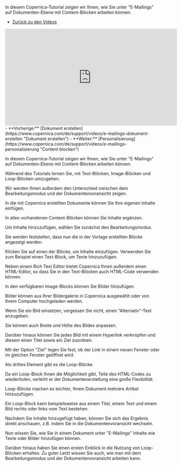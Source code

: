 In diesem Copernica-Tutorial zeigen wir Ihnen, wie Sie unter
"E-Mailings" auf Dokumenten-Ebene mit Content-Blöcken arbeiten können.

-   [Zurück zu den
    Videos](http://www.copernica.com/de/support/videos "Video's")

<iframe width="560" height="315" src="https://www.youtube.com/embed/8PviG1pV8oY?list=PLgCg-YR2FABZ228s8MFSdvMbpwBj7N3RW" frameborder="0" allowfullscreen="allowfullscreen"></iframe>
-   **Vorherige:** [Dokument
    erstellen](https://www.copernica.com/de/support/videos/e-mailings-dokument-erstellen "Dokument erstellen")
-   **Weiter:**
    [Personalisierung](https://www.copernica.com/de/support/videos/e-mailings-personalisierung "Content blocken")

In diesem Copernica-Tutorial zeigen wir Ihnen, wie Sie unter
"E-Mailings" auf Dokumenten-Ebene mit Content-Blöcken arbeiten können.

Während des Tutorials lernen Sie, mit Text-Blöcken, Image-Blöcken und
Loop-Blöcken umzugehen.

Wir werden Ihnen außerdem den Unterschied zwischen dem Bearbeitungsmodus
und der Dokumentenvoransicht zeigen.

In die mit Copernica erstellten Dokumente können Sie Ihre eigenen
Inhalte einfügen.

In allen vorhandenen Content-Blöcken können Sie Inhalte ergänzen.

Um Inhalte hinzuzufügen, wählen Sie zunächst den Bearbeitungsmodus.

Sie werden feststellen, dass nun die in der Vorlage erstellten Blöcke
angezeigt werden.

Klicken Sie auf einen der Blöcke, um Inhalte einzufügen. Verwenden Sie
zum Beispiel einen Text-Block, um Texte hinzuzufügen.

Neben einem Rich Text Editor bietet Copernica Ihnen außerdem einen
HTML-Editor, so dass Sie in den Text-Blöcken auch HTML-Code verwenden
können.

In den verfügbaren Image-Blocks können Sie Bilder hinzufügen.

Bilder können aus Ihrer Bildergalerie in Copernica ausgewählt oder von
Ihrem Computer hochgeladen werden.

Wenn Sie ein Bild einsetzen, vergessen Sie nicht, einen
"Alternativ"-Text anzugeben.

Sie können auch Breite und Höhe des Bildes anpassen.

Darüber hinaus können Sie jedes Bild mit einem Hyperlink verknüpfen und
diesem einen Titel sowie ein Ziel zuordnen.

Mit der Option "Ziel" legen Sie fest, ob der Link in einem neuen Fenster
oder im gleichen Fenster geöffnet wird.

Als drittes Element gibt es die Loop-Blöcke.

Da ein Loop-Block Ihnen die Möglichkeit gibt, Teile des HTML-Codes zu
wiederholen, verleiht er der Dokumentenerstellung eine große
Flexibilität.

Loop-Blöcke machen es leichter, Ihrem Dokument mehrere Artikel
hinzuzufügen.

Ein Loop-Block kann beispielsweise aus einem Titel, einem Text und einem
Bild rechts oder links vom Text bestehen.

Nachdem Sie Inhalte hinzugefügt haben, können Sie sich das Ergebnis
direkt anschauen, z.B. indem Sie in die Dokumentenvoransicht wechseln.

Nun wissen Sie, wie Sie in einem Dokument unter "E-Mailings" Inhalte wie
Texte oder Bilder hinzufügen können.

Darüber hinaus haben Sie einen ersten Einblick in die Nutzung von
Loop-Blöcken erhalten. Zu guter Letzt wissen Sie auch, wie man mit dem
Bearbeitungsmodus und der Dokumentenvoransicht arbeiten kann.
